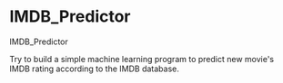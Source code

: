 IMDB_Predictor
============

IMDB_Predictor

Try to build a simple machine learning program to predict new movie's IMDB rating according to the IMDB database.
